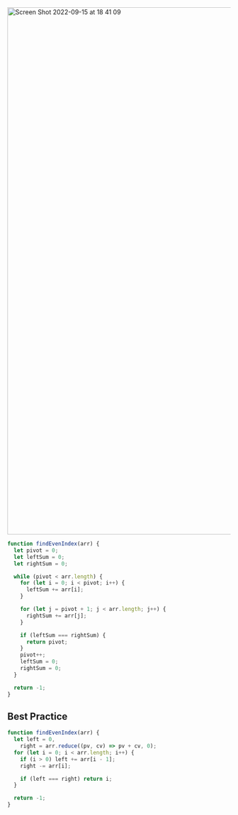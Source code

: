 
<img width="1186" alt="Screen Shot 2022-09-15 at 18 41 09" src="https://user-images.githubusercontent.com/37787994/190538170-7e5095a5-0f0a-4f28-a13c-e3686a9f33af.png">


```js
function findEvenIndex(arr) {
  let pivot = 0;
  let leftSum = 0;
  let rightSum = 0;

  while (pivot < arr.length) {
    for (let i = 0; i < pivot; i++) {
      leftSum += arr[i];
    }

    for (let j = pivot + 1; j < arr.length; j++) {
      rightSum += arr[j];
    }

    if (leftSum === rightSum) {
      return pivot;
    }
    pivot++;
    leftSum = 0;
    rightSum = 0;
  }

  return -1;
}
```


## Best Practice
```js
function findEvenIndex(arr) {
  let left = 0,
    right = arr.reduce((pv, cv) => pv + cv, 0);
  for (let i = 0; i < arr.length; i++) {
    if (i > 0) left += arr[i - 1];
    right -= arr[i];

    if (left === right) return i;
  }

  return -1;
}

```
